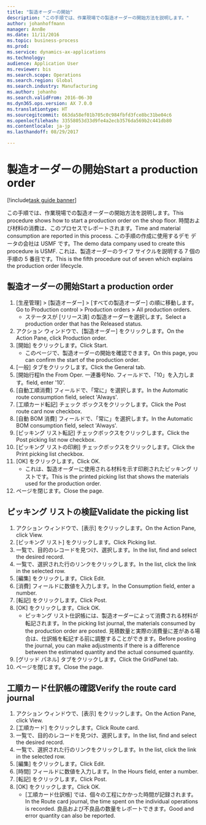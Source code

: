 ```yaml
--- 
title: "製造オーダーの開始"
description: "この手順では、作業現場での製造オーダーの開始方法を説明します。"
author: johanhoffmann
manager: AnnBe
ms.date: 11/11/2016
ms.topic: business-process
ms.prod: 
ms.service: dynamics-ax-applications
ms.technology: 
audience: Application User
ms.reviewer: bis
ms.search.scope: Operations
ms.search.region: Global
ms.search.industry: Manufacturing
ms.author: johanho
ms.search.validFrom: 2016-06-30
ms.dyn365.ops.version: AX 7.0.0
ms.translationtype: HT
ms.sourcegitcommit: 663da58ef01b705c0c984fbfd3fce8bc31be04c6
ms.openlocfilehash: 33558053d33d9fe4a2ecb3576da569b2c441db80
ms.contentlocale: ja-jp
ms.lasthandoff: 08/29/2017

---
```

# <a name="start-a-production-order"></a><span data-ttu-id="15f28-103">製造オーダーの開始</span><span class="sxs-lookup"><span data-stu-id="15f28-103">Start a production order</span></span>

[!include[task guide banner](../../includes/task-guide-banner.md)]

<span data-ttu-id="15f28-104">この手順では、作業現場での製造オーダーの開始方法を説明します。</span><span class="sxs-lookup"><span data-stu-id="15f28-104">This procedure shows how to start a production order on the shop floor.</span></span> <span data-ttu-id="15f28-105">時間および材料の消費は、このプロセスでレポートされます。</span><span class="sxs-lookup"><span data-stu-id="15f28-105">Time and material consumption are reported in this process.</span></span> <span data-ttu-id="15f28-106">この手順の作成に使用するデモ データの会社は USMF です。</span><span class="sxs-lookup"><span data-stu-id="15f28-106">The demo data company used to create this procedure is USMF.</span></span> <span data-ttu-id="15f28-107">これは、製造オーダーのライフ サイクルを説明する 7 個の手順の 5 番目です。</span><span class="sxs-lookup"><span data-stu-id="15f28-107">This is the fifth procedure out of seven which explains the production order lifecycle.</span></span>


## <a name="start-a-production-order"></a><span data-ttu-id="15f28-108">製造オーダーの開始</span><span class="sxs-lookup"><span data-stu-id="15f28-108">Start a production order</span></span>
1. <span data-ttu-id="15f28-109">[生産管理] > [製造オーダー] > [すべての製造オーダー] の順に移動します。</span><span class="sxs-lookup"><span data-stu-id="15f28-109">Go to Production control > Production orders > All production orders.</span></span>
    * <span data-ttu-id="15f28-110">ステータスが [リリース済] の製造オーダーを選択します。</span><span class="sxs-lookup"><span data-stu-id="15f28-110">Select a production order that has the Released status.</span></span>  
2. <span data-ttu-id="15f28-111">アクション ウィンドウで、[製造オーダー] をクリックします。</span><span class="sxs-lookup"><span data-stu-id="15f28-111">On the Action Pane, click Production order.</span></span>
3. <span data-ttu-id="15f28-112">[開始] をクリックします。</span><span class="sxs-lookup"><span data-stu-id="15f28-112">Click Start.</span></span>
    * <span data-ttu-id="15f28-113">このページで、製造オーダーの開始を確認できます。</span><span class="sxs-lookup"><span data-stu-id="15f28-113">On this page, you can confirm the start of the production order.</span></span>  
4. <span data-ttu-id="15f28-114">[一般] タブをクリックします。</span><span class="sxs-lookup"><span data-stu-id="15f28-114">Click the General tab.</span></span>
5. <span data-ttu-id="15f28-115">[開始行程</span><span class="sxs-lookup"><span data-stu-id="15f28-115">In the From Oper.</span></span> <span data-ttu-id="15f28-116">一連番号</span><span class="sxs-lookup"><span data-stu-id="15f28-116">No.</span></span> <span data-ttu-id="15f28-117">フィールドで、「10」を入力します。</span><span class="sxs-lookup"><span data-stu-id="15f28-117">field, enter '10'.</span></span>
6. <span data-ttu-id="15f28-118">[自動工順消費] フィールドで、「常に」を選択します。</span><span class="sxs-lookup"><span data-stu-id="15f28-118">In the Automatic route consumption field, select 'Always'.</span></span>
7. <span data-ttu-id="15f28-119">[工順カード転記] チェック ボックスをクリックします。</span><span class="sxs-lookup"><span data-stu-id="15f28-119">Click the Post route card now checkbox.</span></span>
8. <span data-ttu-id="15f28-120">[自動 BOM 消費] フィールドで、「常に」を選択します。</span><span class="sxs-lookup"><span data-stu-id="15f28-120">In the Automatic BOM consumption field, select 'Always'.</span></span>
9. <span data-ttu-id="15f28-121">[ピッキング リスト転記] チェックボックスをクリックします。</span><span class="sxs-lookup"><span data-stu-id="15f28-121">Click the Post picking list now checkbox.</span></span>
10. <span data-ttu-id="15f28-122">[ピッキング リストの印刷] チェックボックスをクリックします。</span><span class="sxs-lookup"><span data-stu-id="15f28-122">Click the Print picking list checkbox.</span></span>
11. <span data-ttu-id="15f28-123">[OK] をクリックします。</span><span class="sxs-lookup"><span data-stu-id="15f28-123">Click OK.</span></span>
    * <span data-ttu-id="15f28-124">これは、製造オーダーに使用される材料を示す印刷されたピッキング リストです。</span><span class="sxs-lookup"><span data-stu-id="15f28-124">This is the printed picking list that shows the materials used for the production order.</span></span>  
12. <span data-ttu-id="15f28-125">ページを閉じます。</span><span class="sxs-lookup"><span data-stu-id="15f28-125">Close the page.</span></span>

## <a name="validate-the-picking-list"></a><span data-ttu-id="15f28-126">ピッキング リストの検証</span><span class="sxs-lookup"><span data-stu-id="15f28-126">Validate the picking list</span></span>
1. <span data-ttu-id="15f28-127">アクション ウィンドウで、[表示] をクリックします。</span><span class="sxs-lookup"><span data-stu-id="15f28-127">On the Action Pane, click View.</span></span>
2. <span data-ttu-id="15f28-128">[ピッキング リスト] をクリックします。</span><span class="sxs-lookup"><span data-stu-id="15f28-128">Click Picking list.</span></span>
3. <span data-ttu-id="15f28-129">一覧で、目的のレコードを見つけ、選択します。</span><span class="sxs-lookup"><span data-stu-id="15f28-129">In the list, find and select the desired record.</span></span>
4. <span data-ttu-id="15f28-130">一覧で、選択された行のリンクをクリックします。</span><span class="sxs-lookup"><span data-stu-id="15f28-130">In the list, click the link in the selected row.</span></span>
5. <span data-ttu-id="15f28-131">[編集] をクリックします。</span><span class="sxs-lookup"><span data-stu-id="15f28-131">Click Edit.</span></span>
6. <span data-ttu-id="15f28-132">[消費] フィールドに数値を入力します。</span><span class="sxs-lookup"><span data-stu-id="15f28-132">In the Consumption field, enter a number.</span></span>
7. <span data-ttu-id="15f28-133">[転記] をクリックします。</span><span class="sxs-lookup"><span data-stu-id="15f28-133">Click Post.</span></span>
8. <span data-ttu-id="15f28-134">[OK] をクリックします。</span><span class="sxs-lookup"><span data-stu-id="15f28-134">Click OK.</span></span>
    * <span data-ttu-id="15f28-135">ピッキング リスト仕訳帳には、製造オーダーによって消費される材料が転記されます。</span><span class="sxs-lookup"><span data-stu-id="15f28-135">In the picking list journal, the materials consumed by the production order are posted.</span></span> <span data-ttu-id="15f28-136">見積数量と実際の消費量に差がある場合は、仕訳帳を転記する前に調整することができます。</span><span class="sxs-lookup"><span data-stu-id="15f28-136">Before posting the journal, you can make adjustments if there is a difference between the estimated quantity and the actual consumed quantity.</span></span>  
9. <span data-ttu-id="15f28-137">[グリッド パネル] タブをクリックします。</span><span class="sxs-lookup"><span data-stu-id="15f28-137">Click the GridPanel tab.</span></span>
10. <span data-ttu-id="15f28-138">ページを閉じます。</span><span class="sxs-lookup"><span data-stu-id="15f28-138">Close the page.</span></span>

## <a name="verify-the-route-card-journal"></a><span data-ttu-id="15f28-139">工順カード仕訳帳の確認</span><span class="sxs-lookup"><span data-stu-id="15f28-139">Verify the route card journal</span></span>
1. <span data-ttu-id="15f28-140">アクション ウィンドウで、[表示] をクリックします。</span><span class="sxs-lookup"><span data-stu-id="15f28-140">On the Action Pane, click View.</span></span>
2. <span data-ttu-id="15f28-141">[工順カード] をクリックします。</span><span class="sxs-lookup"><span data-stu-id="15f28-141">Click Route card.</span></span>
3. <span data-ttu-id="15f28-142">一覧で、目的のレコードを見つけ、選択します。</span><span class="sxs-lookup"><span data-stu-id="15f28-142">In the list, find and select the desired record.</span></span>
4. <span data-ttu-id="15f28-143">一覧で、選択された行のリンクをクリックします。</span><span class="sxs-lookup"><span data-stu-id="15f28-143">In the list, click the link in the selected row.</span></span>
5. <span data-ttu-id="15f28-144">[編集] をクリックします。</span><span class="sxs-lookup"><span data-stu-id="15f28-144">Click Edit.</span></span>
6. <span data-ttu-id="15f28-145">[時間] フィールドに数値を入力します。</span><span class="sxs-lookup"><span data-stu-id="15f28-145">In the Hours field, enter a number.</span></span>
7. <span data-ttu-id="15f28-146">[転記] をクリックします。</span><span class="sxs-lookup"><span data-stu-id="15f28-146">Click Post.</span></span>
8. <span data-ttu-id="15f28-147">[OK] をクリックします。</span><span class="sxs-lookup"><span data-stu-id="15f28-147">Click OK.</span></span>
    * <span data-ttu-id="15f28-148">[工順カード仕訳帳] では、個々の工程にかかった時間が記録されます。</span><span class="sxs-lookup"><span data-stu-id="15f28-148">In the Route card journal, the time spent on the individual operations is recorded.</span></span> <span data-ttu-id="15f28-149">良品および不良品の数量をレポートできます。</span><span class="sxs-lookup"><span data-stu-id="15f28-149">Good and error quantity can also be reported.</span></span>  


